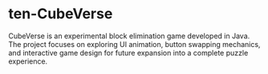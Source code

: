 # ten-CubeVerse
CubeVerse is an experimental block elimination game developed in Java. The project focuses on exploring UI animation, button swapping mechanics, and interactive game design for future expansion into a complete puzzle experience.
